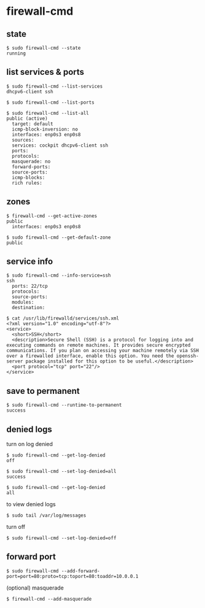 # firewall-cmd

## state

```console
$ sudo firewall-cmd --state
running
```

## list services & ports

```console
$ sudo firewall-cmd --list-services
dhcpv6-client ssh

$ sudo firewall-cmd --list-ports

$ sudo firewall-cmd --list-all
public (active)
  target: default
  icmp-block-inversion: no
  interfaces: enp0s3 enp0s8
  sources:
  services: cockpit dhcpv6-client ssh
  ports:
  protocols:
  masquerade: no
  forward-ports:
  source-ports:
  icmp-blocks:
  rich rules:
```

## zones

```console
$ firewall-cmd --get-active-zones
public
  interfaces: enp0s3 enp0s8

$ sudo firewall-cmd --get-default-zone
public
```

## service info

```console
$ sudo firewall-cmd --info-service=ssh
ssh
  ports: 22/tcp
  protocols:
  source-ports:
  modules:
  destination:
```

```console
$ cat /usr/lib/firewalld/services/ssh.xml
<?xml version="1.0" encoding="utf-8"?>
<service>
  <short>SSH</short>
  <description>Secure Shell (SSH) is a protocol for logging into and executing commands on remote machines. It provides secure encrypted communications. If you plan on accessing your machine remotely via SSH over a firewalled interface, enable this option. You need the openssh-server package installed for this option to be useful.</description>
  <port protocol="tcp" port="22"/>
</service>
```

## save to permanent

```console
$ sudo firewall-cmd --runtime-to-permanent
success
```

## denied logs

turn on log denied

```console
$ sudo firewall-cmd --get-log-denied
off

$ sudo firewall-cmd --set-log-denied=all
success

$ sudo firewall-cmd --get-log-denied
all
```

to view denied logs

```console
$ sudo tail /var/log/messages
```

turn off

```console
$ sudo firewall-cmd --set-log-denied=off
```

## forward port

```console
$ sudo firewall-cmd --add-forward-port=port=80:proto=tcp:toport=80:toaddr=10.0.0.1

```

(optional) masquerade

```
$ firewall-cmd --add-masquerade
```
